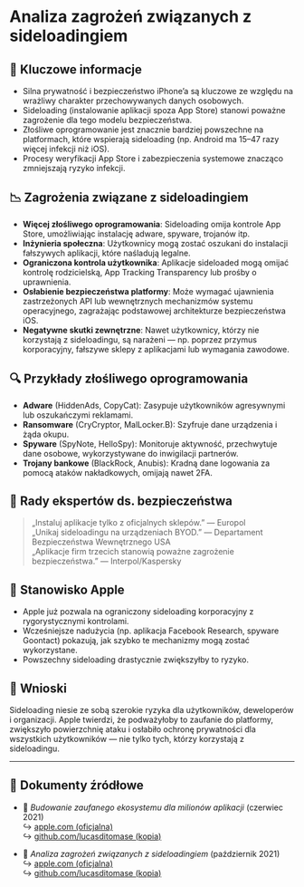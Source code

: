 # Analiza zagrożeń związanych z sideloadingiem  

## 📌 Kluczowe informacje  

- Silna prywatność i bezpieczeństwo iPhone’a są kluczowe ze względu na wrażliwy charakter przechowywanych danych osobowych.  
- Sideloading (instalowanie aplikacji spoza App Store) stanowi poważne zagrożenie dla tego modelu bezpieczeństwa.  
- Złośliwe oprogramowanie jest znacznie bardziej powszechne na platformach, które wspierają sideloading (np. Android ma 15–47 razy więcej infekcji niż iOS).  
- Procesy weryfikacji App Store i zabezpieczenia systemowe znacząco zmniejszają ryzyko infekcji.  

## 📉 Zagrożenia związane z sideloadingiem  

- **Więcej złośliwego oprogramowania**: Sideloading omija kontrole App Store, umożliwiając instalację adware, spyware, trojanów itp.  
- **Inżynieria społeczna**: Użytkownicy mogą zostać oszukani do instalacji fałszywych aplikacji, które naśladują legalne.  
- **Ograniczona kontrola użytkownika**: Aplikacje sideloaded mogą omijać kontrolę rodzicielską, App Tracking Transparency lub prośby o uprawnienia.  
- **Osłabienie bezpieczeństwa platformy**: Może wymagać ujawnienia zastrzeżonych API lub wewnętrznych mechanizmów systemu operacyjnego, zagrażając podstawowej architekturze bezpieczeństwa iOS.  
- **Negatywne skutki zewnętrzne**: Nawet użytkownicy, którzy nie korzystają z sideloadingu, są narażeni — np. poprzez przymus korporacyjny, fałszywe sklepy z aplikacjami lub wymagania zawodowe.  

## 🔍 Przykłady złośliwego oprogramowania  

- **Adware** (HiddenAds, CopyCat): Zasypuje użytkowników agresywnymi lub oszukańczymi reklamami.  
- **Ransomware** (CryCryptor, MalLocker.B): Szyfruje dane urządzenia i żąda okupu.  
- **Spyware** (SpyNote, HelloSpy): Monitoruje aktywność, przechwytuje dane osobowe, wykorzystywane do inwigilacji partnerów.  
- **Trojany bankowe** (BlackRock, Anubis): Kradną dane logowania za pomocą ataków nakładkowych, omijają nawet 2FA.  

## 🧠 Rady ekspertów ds. bezpieczeństwa  

> „Instaluj aplikacje tylko z oficjalnych sklepów.” — Europol  
> „Unikaj sideloadingu na urządzeniach BYOD.” — Departament Bezpieczeństwa Wewnętrznego USA  
> „Aplikacje firm trzecich stanowią poważne zagrożenie bezpieczeństwa.” — Interpol/Kaspersky  

## 🚫 Stanowisko Apple  

- Apple już pozwala na ograniczony sideloading korporacyjny z rygorystycznymi kontrolami.  
- Wcześniejsze nadużycia (np. aplikacja Facebook Research, spyware Goontact) pokazują, jak szybko te mechanizmy mogą zostać wykorzystane.  
- Powszechny sideloading drastycznie zwiększyłby to ryzyko.  

## 📎 Wnioski  

Sideloading niesie ze sobą szerokie ryzyka dla użytkowników, deweloperów i organizacji. Apple twierdzi, że podważyłoby to zaufanie do platformy, zwiększyło powierzchnię ataku i osłabiło ochronę prywatności dla wszystkich użytkowników — nie tylko tych, którzy korzystają z sideloadingu.  

---  

## 📄 Dokumenty źródłowe  

- 🧷 *Budowanie zaufanego ekosystemu dla milionów aplikacji* (czerwiec 2021)  
  ↪️ [apple.com (oficjalna)](https://www.apple.com/privacy/docs/Building_a_Trusted_Ecosystem_for_Millions_of_Apps.pdf)  
  ↪️ [github.com/lucasditomase (kopia)](https://github.com/lucasditomase/app-restrictions/blob/main/summary.pdf)  

- 🧷 *Analiza zagrożeń związanych z sideloadingiem* (październik 2021)  
  ↪️ [apple.com (oficjalna)](https://www.apple.com/privacy/docs/Building_a_Trusted_Ecosystem_for_Millions_of_Apps_A_Threat_Analysis_of_Sideloading.pdf)  
  ↪️ [github.com/lucasditomase (kopia)](https://github.com/lucasditomase/app-restrictions/blob/main/threat-analysis.pdf)  
